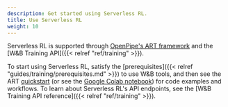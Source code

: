```yaml
---
description: Get started using Serverless RL.
title: Use Serverless RL
weight: 10
---
```


Serverless RL is supported through [OpenPipe's ART framework](https://art.openpipe.ai/getting-started/about) and the [W&B Training API]({{< relref "ref/training" >}}). 

To start using Serverless RL, satisfy the [prerequisites]({{< relref "guides/training/prerequisites.md" >}}) to use W&B tools, and then see the ART [quickstart](https://art.openpipe.ai/getting-started/quick-start) (or see the [Google Colab notebook](https://colab.research.google.com/github/openpipe/art-notebooks/blob/main/examples/2048/2048.ipynb)) for code examples and workflows. To learn about Serverless RL's API endpoints, see the [W&B Training API reference]({{< relref "ref/training" >}}).